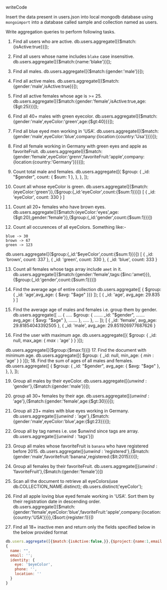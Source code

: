 writeCode

Insert the data present in users.json into local mongodb database using `mongoimport` into a database called sample and collection named as users.

Write aggregation queries to perform following tasks.

1. Find all users who are active.
   db.users.aggregate([{$match:{isActive:true}}]);

2. Find all users whose name includes `blake` case insensitive.
   db.users.aggregate([{$match:{name:'blake'}}]);

3. Find all males.
   db.users.aggregate([{$match:{gender:'male'}}]);
4. Find all active males.
   db.users.aggregate([{$match:{gender:'male',isActive:true}}]);

5. Find all active females whose age is >= 25.
   db.users.aggregate([{$match:{gender:'female',isActive:true,age:{$gt:25}}}]);

6. Find all 40+ males with green eyecolor.
   db.users.aggregate([{$match:{gender:'male',eyeColor:'green',age:{$gt:40}}}]);

7. Find all blue eyed men working in 'USA'.
   db.users.aggregate([{$match:{gender:'male',eyeColor:'blue',company:{location:{country:'Usa'}}}}]);

8. Find all female working in Germany with green eyes and apple as favoriteFruit.
   db.users.aggregate([{$match:{gender:'female',eyeColor:'grenn',favoriteFruit:'apple',company:{location:{country:'Germany'}}}}]);

9. Count total male and females.
   db.users.aggregate([{ $group: {
   _id: "$gender",
   count: { $sum: 1 },
   },
   },
   ]);

10. Count all whose eyeColor is green.
    db.users.aggregate([{$match:{eyeColor:'green'}},{$group:{_id:'eyeColor',count:{$sum:1}}}])
    [ { _id: 'eyeColor', count: 330 } ]

11. Count all 20+ females who have brown eyes.
    db.users.aggregate([{$match:{eyeColor:'eyes',age:{$gt:20},gender:'female'}},{$group:{_id:'gender',count:{$sum:1}}}])
12. Count all occurences of all eyeColors.
    Something like:-

```
blue -> 30
brown -> 67
green -> 123
```

db.users.aggregate([{$group:{_id:'$eyeColor',count:{$sum:1}}}])
[
{ \_id: 'brown', count: 337 },
{ \_id: 'green', count: 330 },
{ \_id: 'blue', count: 333 }

13. Count all females whose tags array include `amet` in it.
    db.users.aggregate([{$match:{gender:'female',tags:{$inc:'amet}}},{$group:{_id:'gender',count:{$sum:1}}}])

14. Find the average age of entire collection
    db.users.aggregate([ { $group: { _id: 'age',avg_age: { $avg: "$age" }}} ]);
    [ { _id: 'age', avg_age: 29.835 } ]

15. Find the average age of males and females i.e. group them by gender.
    db.users.aggregate([
    ... {
    ..... $group: {
    ....... _id: "$gender",
    ....... avg_age: { $avg: "$age" },
    ....... },
    ..... },
    ... ]);
    [
    { \_id: 'female', avg_age: 29.81854043392505 },
    { \_id: 'male', avg_age: 29.851926977687626 }

16. Find the user with maximum age.
    db.users.aggregate([{ $group: { _id: null, max_age: { $max: '$age' } } }]);

db.users.aggregate([{$group:{$max:1}}]) 17. Find the document with minimum age.
db.users.aggregate([{ $group: { _id: null, min_age: { $min: '$age' } } }]); 18. Find the sum of ages of all males and females.
db.users.aggregate([
{
$group: {
_id: "$gender",
avg_age: { $avg: "$age" },
},
},
]);

19. Group all males by their eyeColor.
    db.users.aggregate([{$unwind:'$gender'},{$match:{gender:'male'}}]);
20. group all 30+ females by their age.
    db.users.aggregate([{$unwind:'$age'},{$match:{gender:'female',age:{$gt:30}}}]);
21. Group all 23+ males with blue eyes working in Germany.
    db.users.aggregate([{$unwind:'$age'},{$match:{gender:'male',eyeColor:'blue',age:{$gt:23}}}]);
22. Group all by tag names i.e. use \$unwind since tags are array.
    db.users.aggregate([{$unwind:'$tags'}])
23. Group all males whose favoriteFruit is `banana` who have registered before 2015.
    db.users.aggregate([{$unwind:'$registered'},{$match:{gender:'male',favoritefruit:'banana',registered:{$lt:2015}}}]);
24. Group all females by their favoriteFruit.
    db.users.aggregate([{$unwind:'$favoriteFruit'},{$match:{gender:'female'}}])

25. Scan all the document to retrieve all eyeColors(use db.COLLECTION_NAME.distinct);
    db.users.distinct('eyeColor');
26. Find all apple loving blue eyed female working in 'USA'. Sort them by their registration date in descending order.
    db.users.aggregate([{$match:{gender:'female',eyeColor:'blue',favoriteFruit:'apple',company:{location:{country:'USA'}}}},{$sort:{register:1}}])

27. Find all 18+ inactive men and return only the fields specified below in the below provided format

```js
db.users.aggregate([{$match:{isActive:false,}},{$project:{name:1,email:1,identity:{eye:'$eyeColor',phone:'$company.phone',location:'$company.location.country'}}}])
{
  name: "",
  email: '';
  identity: {
    eye: '$eyeColor',
    phone: '',
    location: ''
  }
}
```
